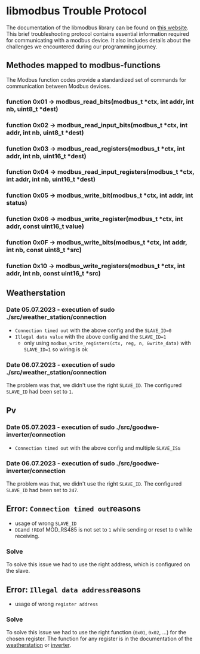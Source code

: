 # libmodbus Trouble Protocol
The documentation of the libmodbus library can be found on [this website](https://libmodbus.org/reference/).
This brief troubleshooting protocol contains essential information required for communicating with a modbus device. It also includes details about the challenges we encountered during our programming journey.

## Methodes mapped to modbus-functions
The Modbus function codes provide a standardized set of commands for communication between Modbus devices.
### function 0x01 -> modbus_read_bits(modbus_t *ctx, int addr, int nb, uint8_t *dest)
### function 0x02 -> modbus_read_input_bits(modbus_t *ctx, int addr, int nb, uint8_t *dest) 
### function 0x03 -> modbus_read_registers(modbus_t *ctx, int addr, int nb, uint16_t *dest)
### function 0x04 -> modbus_read_input_registers(modbus_t *ctx, int addr, int nb, uint16_t *dest)
### function 0x05 -> modbus_write_bit(modbus_t *ctx, int addr, int status)
### function 0x06 -> modbus_write_register(modbus_t *ctx, int addr, const uint16_t value)
### function 0x0F -> modbus_write_bits(modbus_t *ctx, int addr, int nb, const uint8_t *src)
### function 0x10 -> modbus_write_registers(modbus_t *ctx, int addr, int nb, const uint16_t *src)

## Weatherstation
### Date 05.07.2023 - execution of sudo ./src/weather_station/connection
- `Connection timed out` with the above config and the `SLAVE_ID=0`
- `Illegal data value` with the above config and the `SLAVE_ID=1`
    - only using `modbus_write_registers(ctx, reg, n, &write_data)` with `SLAVE_ID=1` so wiring is ok
    
### Date 06.07.2023 - execution of sudo ./src/weather_station/connection
The problem was that, we didn't use the right `SLAVE_ID`. The configured `SLAVE_ID` had been set to `1`.

## Pv
### Date 05.07.2023 - execution of sudo ./src/goodwe-inverter/connection
- `Connection timed out` with the above config and multiple `SLAVE_IS`s
### Date 06.07.2023 - execution of sudo ./src/goodwe-inverter/connection
The problem was that, we didn't use the right `SLAVE_ID`. The configured `SLAVE_ID` had been set to `247`.

## Error: `Connection timed out`reasons
- usage of wrong `SLAVE_ID`
- `DE`and `!RE`of MOD_RS485 is not set to `1` while sending or reset to `0` while receiving.

### Solve
To solve this issue we had to use the right address, which is configured on the slave.

## Error: `Illegal data address`reasons
- usage of wrong `register address`

### Solve
To solve this issue we had to use the right function (`0x01`, `0x02`, ...) for the chosen register. 
The function for any register is in the documentation of the [weatherstation](https://www.vetterag.ch/images/pdf/thies/BA/4.920x.x0.xxx_ClimaSensor_US_d.pdf) or [inverter](https://loxwiki.atlassian.net/wiki/spaces/LOX/pages/1605274474/Goodwe+GW10+ET+MODBUS+TCP+IP?preview=/1605274474/1605274552/Goodwe_Modbus_Protocol_Hybrid_ET_EH_BH_BT__ARM205%20HV__V1.7%20_%20Read%20Only_20200226%20(1).pdf).